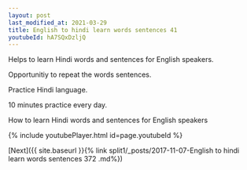 ```yaml
---
layout: post
last_modified_at: 2021-03-29
title: English to hindi learn words sentences 41 
youtubeId: hA7SQxDzljQ
---
```

 
 
Helps to learn Hindi words and sentences for English speakers.

Opportunitiy to repeat the words sentences. 

Practice Hindi language. 
 
10 minutes practice every day. 
 
How to learn Hindi words and sentences for English speakers 
 
{% include youtubePlayer.html id=page.youtubeId %}
 
 
[Next]({{ site.baseurl }}{% link  split1/_posts/2017-11-07-English to hindi learn words sentences 372 .md%})
 
